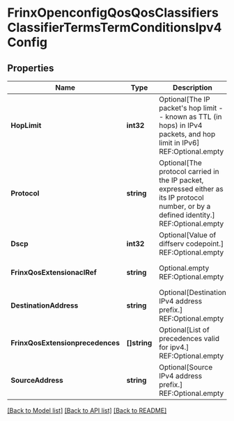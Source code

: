 # FrinxOpenconfigQosQosClassifiersClassifierTermsTermConditionsIpv4Config

## Properties
Name | Type | Description | Notes
------------ | ------------- | ------------- | -------------
**HopLimit** | **int32** | Optional[The IP packet&#39;s hop limit -- known as TTL (in hops) in IPv4 packets, and hop limit in IPv6] REF:Optional.empty | [optional] [default to null]
**Protocol** | **string** | Optional[The protocol carried in the IP packet, expressed either as its IP protocol number, or by a defined identity.] REF:Optional.empty | [optional] [default to null]
**Dscp** | **int32** | Optional[Value of diffserv codepoint.] REF:Optional.empty | [optional] [default to null]
**FrinxQosExtensionaclRef** | **string** | Optional.empty REF:Optional.empty | [optional] [default to null]
**DestinationAddress** | **string** | Optional[Destination IPv4 address prefix.] REF:Optional.empty | [optional] [default to null]
**FrinxQosExtensionprecedences** | **[]string** | Optional[List of precedences valid for ipv4.] REF:Optional.empty | [optional] [default to null]
**SourceAddress** | **string** | Optional[Source IPv4 address prefix.] REF:Optional.empty | [optional] [default to null]

[[Back to Model list]](../README.md#documentation-for-models) [[Back to API list]](../README.md#documentation-for-api-endpoints) [[Back to README]](../README.md)


